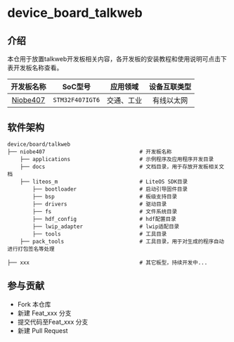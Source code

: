 # device_board_talkweb

## 介绍
本仓用于放置talkweb开发板相关内容，各开发板的安装教程和使用说明可点击下表开发板名称查看。

|开发板名称|SoC型号|应用领域|设备互联类型|
|:-:|:-:|:-:|:-:|
|[Niobe407](niobe407/README_zh.md)|`STM32F407IGT6`|交通、工业|有线以太网|

## 软件架构

```
device/board/talkweb
├── niobe407                              # 开发板名称
    ├── applications                      # 示例程序及应用程序开发目录
    ├── docs                              # 文档目录，用于存放开发板相关文档
    ├── liteos_m                          # LiteOS SDK目录
        ├── bootloader                    # 启动引导固件目录
        ├── bsp                           # 板级支持目录
        ├── drivers                       # 驱动目录
        ├── fs                            # 文件系统目录
        ├── hdf_config                    # hdf配置目录
        ├── lwip_adapter                  # lwip适配目录
        ├── tools                         # 工具目录
    ├── pack_tools                        # 工具目录，用于对生成的程序自动进行打包签名等处理

├── xxx                                   # 其它板型，持续开发中...                    
```

## 参与贡献
- Fork 本仓库
- 新建 Feat_xxx 分支
- 提交代码至Feat_xxx 分支
- 新建 Pull Request